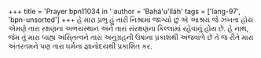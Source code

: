 +++
title = 'Prayer bpn11034 in '
author = 'Bahá'u'lláh'
tags = ['lang-97', 'bpn-unsorted']
+++
હે મારા પ્રભુ હું તારી નિશ્રામાં જાગ્યો છું એ આશ્રય જે ઝંખતા હોય એમણે તારા રક્ષણના અભયસ્થાન અને તારા સંરક્ષણના કિલ્લામાં રહેવાનું હોય છે. હે નાથ, જેમ તું મારા બાહ્ય અસિ્તત્વને તારા અનુગ્રહની ઉષાના પ્રકાશથી અજવાળે છે તે જ રીતે મારા અંતરતમને પણ તારા ઘર્મના જ્ઞાનોદયથી પ્રકાશિત કર.
